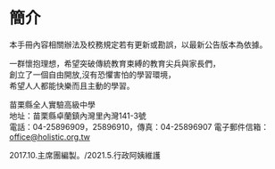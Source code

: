 # 簡介

本手冊內容相關辦法及校務規定若有更新或勘誤，以最新公告版本為依據。

一群懷抱理想，希望突破傳統教育束縛的教育尖兵與家長們，  
 創立了一個自由開放,沒有恐懼害怕的學習環境，  
 希望人人都能快樂而且主動的學習。

苗栗縣全人實驗高級中學  
 地址：苗栗縣卓蘭鎮內灣里內灣141-3號  
 電話：04-25896909，25896910，傳真：04-25896907 電子郵件信箱：office@holistic.org.tw

2017.10.主席團編製。/2021.5.行政阿姨維護


